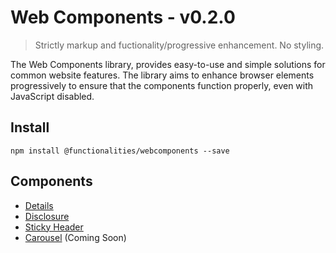 # Web Components - v0.2.0

> Strictly markup and fuctionality/progressive enhancement. No styling.

The Web Components library, provides easy-to-use and simple solutions for common website features. The library aims to enhance browser elements progressively to ensure that the components function properly, even with JavaScript disabled.

## Install

```
npm install @functionalities/webcomponents --save
```

## Components

- [Details](./src/components/details)
- [Disclosure](./src/components/disclosure)
- [Sticky Header](./src/components/sticky-header)
- [Carousel](./src/components/carousel) (Coming Soon)